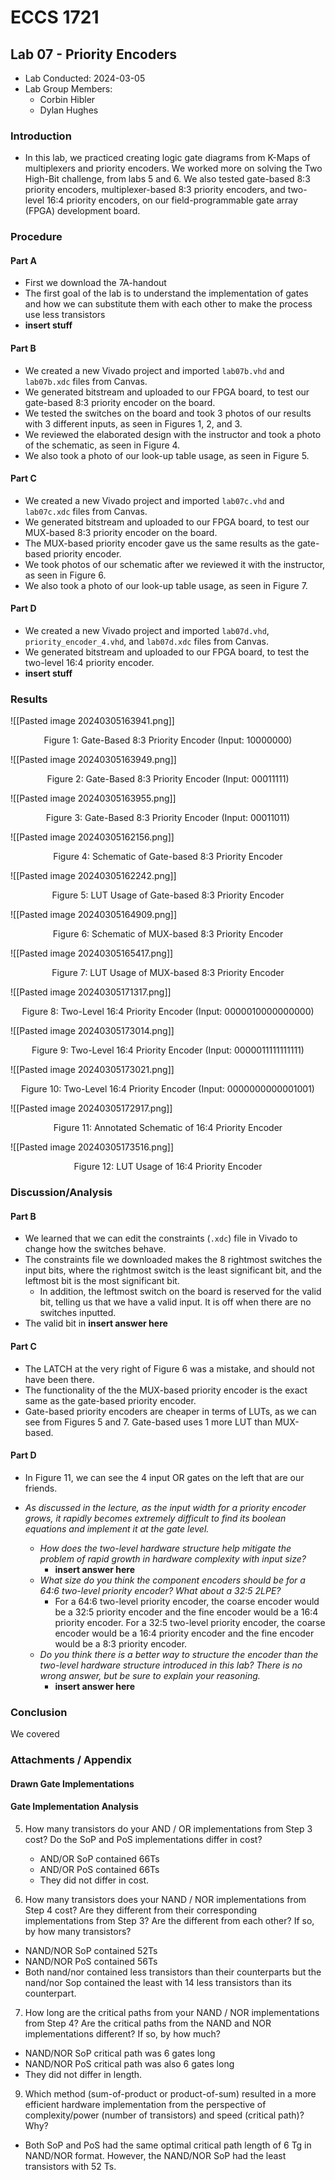 # ECCS 1721
## Lab 07 - Priority Encoders
- Lab Conducted: 2024-03-05
- Lab Group Members:
	- Corbin Hibler
	- Dylan Hughes
### Introduction
- In this lab, we practiced creating logic gate diagrams from K-Maps of multiplexers and priority encoders. We worked more on solving the Two High-Bit challenge, from labs 5 and 6. We also tested gate-based 8:3 priority encoders, multiplexer-based 8:3 priority encoders, and two-level 16:4 priority encoders, on our field-programmable gate array (FPGA) development board.

### Procedure
#### Part A 
- First we download the 7A-handout
- The first goal of the lab is to understand the implementation of gates and how we can substitute them with each other to make the process use less transistors
- **insert stuff**
#### Part B
- We created a new Vivado project and imported `lab07b.vhd` and `lab07b.xdc` files from Canvas.
- We generated bitstream and uploaded to our FPGA board, to test our gate-based 8:3 priority encoder on the board.
- We tested the switches on the board and took 3 photos of our results with 3 different inputs, as seen in Figures 1, 2, and 3.
- We reviewed the elaborated design with the instructor and took a photo of the schematic, as seen in Figure 4.
- We also took a photo of our look-up table usage, as seen in Figure 5.
#### Part C
- We created a new Vivado project and imported `lab07c.vhd` and `lab07c.xdc` files from Canvas.
- We generated bitstream and uploaded to our FPGA board, to test our MUX-based 8:3 priority encoder on the board.
- The MUX-based priority encoder gave us the same results as the gate-based priority encoder.
- We took photos of our schematic after we reviewed it with the instructor, as seen in Figure 6. 
- We also took a photo of our look-up table usage, as seen in Figure 7.
#### Part D
 - We created a new Vivado project and imported `lab07d.vhd`, `priority_encoder_4.vhd`, and `lab07d.xdc` files from Canvas.
- We generated bitstream and uploaded to our FPGA board, to test the two-level 16:4 priority encoder.
- **insert stuff**

### Results
![[Pasted image 20240305163941.png]]
<div style="text-align: center">Figure 1: Gate-Based 8:3 Priority Encoder (Input: 10000000)</div>

![[Pasted image 20240305163949.png]]
<div style="text-align: center">Figure 2: Gate-Based 8:3 Priority Encoder  (Input: 00011111)</div>

![[Pasted image 20240305163955.png]]
<div style="text-align: center">Figure 3: Gate-Based 8:3 Priority Encoder (Input: 00011011)</div>

![[Pasted image 20240305162156.png]]
<div style="text-align: center">Figure 4: Schematic of Gate-based 8:3 Priority Encoder</div>

![[Pasted image 20240305162242.png]]
<div style="text-align: center">Figure 5: LUT Usage of Gate-based 8:3 Priority Encoder</div>

![[Pasted image 20240305164909.png]]
<div style="text-align: center">Figure 6: Schematic of MUX-based 8:3 Priority Encoder</div>

![[Pasted image 20240305165417.png]]
<div style="text-align: center">Figure 7: LUT Usage of MUX-based 8:3 Priority Encoder</div>

![[Pasted image 20240305171317.png]]
<div style="text-align: center">Figure 8: Two-Level 16:4 Priority Encoder (Input: 0000010000000000)</div>

![[Pasted image 20240305173014.png]]
<div style="text-align: center">Figure 9: Two-Level 16:4 Priority Encoder (Input: 0000011111111111)</div>


![[Pasted image 20240305173021.png]]
<div style="text-align: center">Figure 10: Two-Level 16:4 Priority Encoder (Input: 0000000000001001)</div>

![[Pasted image 20240305172917.png]]
<div style="text-align: center">Figure 11: Annotated Schematic of 16:4 Priority Encoder</div>

![[Pasted image 20240305173516.png]]
<div style="text-align: center">Figure 12: LUT Usage of 16:4 Priority Encoder</div>

### Discussion/Analysis
#### Part B
- We learned that we can edit the constraints (`.xdc`) file in Vivado to change how the switches behave.
- The constraints file we downloaded makes the 8 rightmost switches the input bits, where the rightmost switch is the least significant bit, and the leftmost bit is the most significant bit.
	- In addition, the leftmost switch on the board is reserved for the valid bit, telling us that we have a valid input. It is off when there are no switches inputted.
- The valid bit in **insert answer here**
#### Part C
- The LATCH at the very right of Figure 6 was a mistake, and should not have been there.
- The functionality of the the MUX-based priority encoder is the exact same as the gate-based priority encoder.
- Gate-based priority encoders are cheaper in terms of LUTs, as we can see from Figures 5 and 7. Gate-based uses 1 more LUT than MUX-based.
#### Part D
- In Figure 11, we can see the 4 input OR gates on the left that are our friends. 

- *As discussed in the lecture, as the input width for a priority encoder grows, it rapidly becomes extremely difficult to find its boolean equations and implement it at the gate level.* 
	- *How does the two-level hardware structure help mitigate the problem of rapid growth in hardware complexity with input size?* 
		- **insert answer here**
	- *What size do you think the component encoders should be for a 64:6 two-level priority encoder? What about a 32:5 2LPE?*
		- For a 64:6 two-level priority encoder, the coarse encoder would be a 32:5 priority encoder and the fine encoder would be a 16:4 priority encoder.  For a 32:5 two-level priority encoder, the coarse encoder would be a 16:4 priority encoder and the fine encoder would be a 8:3 priority encoder. 
	- *Do you think there is a better way to structure the encoder than the two-level hardware structure introduced in this lab? There is no wrong answer, but be sure to explain your reasoning.*
		- **insert answer here**
### Conclusion
We covered 

### Attachments / Appendix
#### Drawn Gate Implementations


#### Gate Implementation Analysis
5. How many transistors do your AND / OR implementations from Step 3 cost? Do the SoP and PoS implementations differ in cost?

	- AND/OR SoP contained 66Ts
	- AND/OR PoS contained 66Ts
	- They did not differ in cost.

6. How many transistors does your NAND / NOR implementations from Step 4 cost? Are they different from their corresponding implementations from Step 3? Are the different from each other? If so, by how many transistors?

- NAND/NOR SoP contained 52Ts
- NAND/NOR PoS contained 56Ts		
- Both nand/nor contained less transistors than their counterparts but the nand/nor Sop contained the least with 14 less transistors than its counterpart. 


7. How long are the critical paths from your NAND / NOR implementations from Step 4? Are the critical paths from the NAND and NOR implementations different? If so, by how much?

- NAND/NOR SoP critical path was 6 gates long
- NAND/NOR PoS critical path was also 6 gates long
- They did not differ in length.


9. Which method (sum-of-product or product-of-sum) resulted in a more efficient hardware implementation from the perspective of complexity/power (number of transistors) and speed (critical path)? Why?

- Both SoP and PoS had the same optimal critical path length of 6 Tg in NAND/NOR format.  However, the NAND/NOR SoP had the least transistors with 52 Ts.

			
